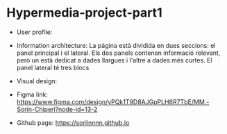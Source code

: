 # Hypermedia-project-part1

- User profile: 

- Information architecture:
  La pàgina està dividida en dues seccions: el panel principal i el lateral. Els dos panels contenen informació relevant, però   un està dedicat a dades llargues i l'altre a dades mès curtes.
  El panel lateral té tres blocs 

- Visual design:

- Figma link: https://www.figma.com/design/yPQk1T9D8AJGpPLH6R7TbE/MM.-Sorin-Chiperi?node-id=13-2

- Github page: https://soriinnnn.github.io
